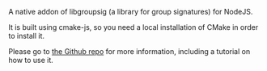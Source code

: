 A native addon of libgroupsig (a library for group signatures) for NodeJS.

It is built using cmake-js, so you need a local installation of CMake in order
to install it.

Please go to [the Github repo](https://github.ibm.com/JDV/libgroupsig/wiki) for 
more information, including a tutorial on how to use it.
